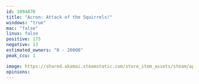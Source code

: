 ```yaml
---
id: 1094870
title: "Acron: Attack of the Squirrels!"
windows: "true"
mac: "false"
linux: false
positive: 175
negative: 13
estimated_owners: "0 - 20000"
peak_ccu: 1

image: https://shared.akamai.steamstatic.com/store_item_assets/steam/apps/1094870/header.jpg?t=1718179990
opinions:
---
```

